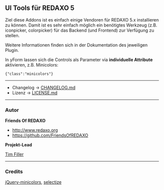 ## UI Tools für REDAXO 5

Ziel diese Addons ist es einfach einige Vendoren für REDAXO 5.x installieren zu können. Damit ist es sehr einfach möglich ein benötigtes Werkzeug (z.B. iconpicker, colorpicker) für das Backend (und Frontend) zur Verfügung zu stellen.

Weitere Informationen finden sich in der Dokumentation des jeweiligen Plugin.

In yForm lassen sich die Controls als Parameter via **individuelle Attribute** aktivieren, z.B. Minicolors:

    {"class":"minicolors"}

___
* Changelog -> [CHANGELOG.md](CHANGELOG.md)
* Lizenz ->  [LICENSE.md](LICENSE.md)


---

### Autor

**Friends Of REDAXO**

* http://www.redaxo.org
* https://github.com/FriendsOfREDAXO

**Projekt-Lead**

[Tim Filler](https://github.com/elricco)

___
### Credits

[jQuery-minicolors](https://github.com/claviska/jquery-minicolors), [selectize](https://github.com/selectize/selectize.js/)
